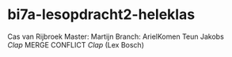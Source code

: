 # bi7a-lesopdracht2-heleklas
Cas van Rijbroek
Master: Martijn
Branch: ArielKomen
Teun Jakobs    
*Clap* MERGE CONFLICT *Clap* (Lex Bosch)
